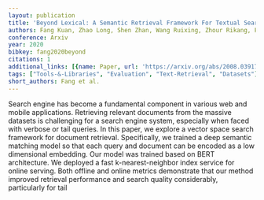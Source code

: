 ```yaml
---
layout: publication
title: 'Beyond Lexical: A Semantic Retrieval Framework For Textual Searchengine'
authors: Fang Kuan, Zhao Long, Shen Zhan, Wang Ruixing, Zhour Rikang, Fan Liwen
conference: Arxiv
year: 2020
bibkey: fang2020beyond
citations: 1
additional_links: [{name: Paper, url: 'https://arxiv.org/abs/2008.03917'}]
tags: ["Tools-&-Libraries", "Evaluation", "Text-Retrieval", "Datasets"]
short_authors: Fang et al.
---
```

Search engine has become a fundamental component in various web and mobile
applications. Retrieving relevant documents from the massive datasets is
challenging for a search engine system, especially when faced with verbose or
tail queries. In this paper, we explore a vector space search framework for
document retrieval. Specifically, we trained a deep semantic matching model so
that each query and document can be encoded as a low dimensional embedding. Our
model was trained based on BERT architecture. We deployed a fast
k-nearest-neighbor index service for online serving. Both offline and online
metrics demonstrate that our method improved retrieval performance and search
quality considerably, particularly for tail